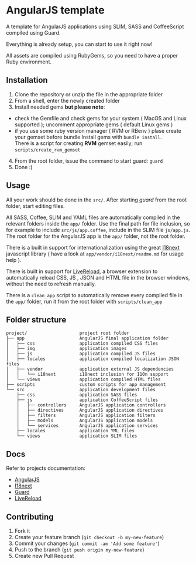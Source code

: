 # AngularJS template

A template for AngularJS applications using SLIM, SASS and CoffeeScript compiled
using Guard.

Everything is already setup, you can start to use it right now!

All assets are compiled using RubyGems, so you need to have a proper Ruby
environment.

## Installation

1. Clone the repository or unzip the file in the appropriate folder
2. From a shell, enter the newly created folder
3. Install needed gems **but please note**:
  - check the Gemfile and check gems for your system ( MacOS and Linux 
  supported ); uncomment appropriate gems ( default Linux gems )
  - if you use some ruby version manager ( RVM or RBenv ) plase create your
  gemset before bundle
  Install gems with `bundle install`.  
  There is a script for creating **RVM** gemset easily; run
  `scripts/create_rvm_gemset`
4. From the root folder, issue the command to start guard: `guard`
5. Done :)

## Usage

All your work should be done in the `src/`. After starting *guard* from the root
folder, start editing files.

All SASS, Coffee, SLIM and YAML files are automatically compiled in the relevant
folders inside the `app/` folder. Use the final path for file inclusion, so for
example to include `src/js/app.coffee`, include in the SLIM file `js/app.js`.
The root folder for the AngularJS app is the `app/` folder, not the root folder.

There is a built in support for internationalization using the great
[I18next](http://i18next.com/) javascript library ( have a look at 
`app/vendor/i18next/readme.md` for usage help ).

There is built in support for [LiveReload](http://livereload.com/), a browser 
extension to automatically reload CSS, JS , JSON and HTML file in the browser 
windows, without the need to refresh manually.

There is a `clean_app` script to automatically remove every compiled file in the
`app/` folder, run it from the root folder with `scripts/clean_app`

## Folder structure

```
project/                    project root folder
├── app                     AngularJS final application folder
│   ├── css                 application compiled CSS files
│   ├── img                 application images
│   ├── js                  application compiled JS files
│   ├── locales             application compiled localization JSON files
│   ├── vendor              application external JS dependencies
│   │   └── i18next         i18next inclusion for I10n support
│   └── views               application compiled HTML files
├── scripts                 custom scripts for app management
└── src                     application development files
    ├── css                 application SASS files
    ├── js                  application CoffeeScript files
    │   ├── controllers     AngularJS application controllers
    │   ├── directives      AngularJS application directives
    │   ├── filters         AngularJS application filters
    │   ├── models          AngularJS application models
    │   └── services        AngularJS application services
    ├── locales             application YML files
    └── views               application SLIM files
```

## Docs

Refer to projects documentation:
- [AngularJS](http://angularjs.org/)
- [I18next](http://i18next.com/)
- [Guard](https://github.com/guard/guard)
- [LiveReload](http://livereload.com/)

## Contributing

1. Fork it
2. Create your feature branch (`git checkout -b my-new-feature`)
3. Commit your changes (`git commit -am 'Add some feature'`)
4. Push to the branch (`git push origin my-new-feature`)
5. Create new Pull Request
